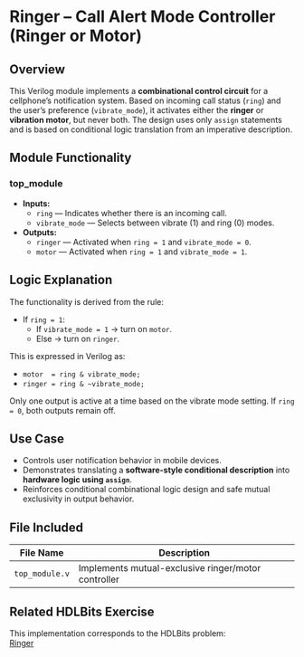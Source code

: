# Ringer – Call Alert Mode Controller (Ringer or Motor)

## Overview  
This Verilog module implements a **combinational control circuit** for a cellphone’s notification system. Based on incoming call status (`ring`) and the user’s preference (`vibrate_mode`), it activates either the **ringer** or **vibration motor**, but never both. The design uses only `assign` statements and is based on conditional logic translation from an imperative description.

## Module Functionality

### top_module
- **Inputs:**
  - `ring` — Indicates whether there is an incoming call.
  - `vibrate_mode` — Selects between vibrate (1) and ring (0) modes.
- **Outputs:**
  - `ringer` — Activated when `ring = 1` and `vibrate_mode = 0`.
  - `motor` — Activated when `ring = 1` and `vibrate_mode = 1`.

## Logic Explanation  
The functionality is derived from the rule:

- If `ring = 1`:
  - If `vibrate_mode = 1` → turn on `motor`.
  - Else → turn on `ringer`.

This is expressed in Verilog as:

- `motor  = ring & vibrate_mode;`
- `ringer = ring & ~vibrate_mode;`

Only one output is active at a time based on the vibrate mode setting. If `ring = 0`, both outputs remain off.

## Use Case  
- Controls user notification behavior in mobile devices.
- Demonstrates translating a **software-style conditional description** into **hardware logic using `assign`**.
- Reinforces conditional combinational logic design and safe mutual exclusivity in output behavior.

## File Included

| File Name       | Description                                         |
|------------------|-----------------------------------------------------|
| `top_module.v`   | Implements mutual-exclusive ringer/motor controller |

## Related HDLBits Exercise  
This implementation corresponds to the HDLBits problem:  
[Ringer](https://hdlbits.01xz.net/wiki/Ringer)
